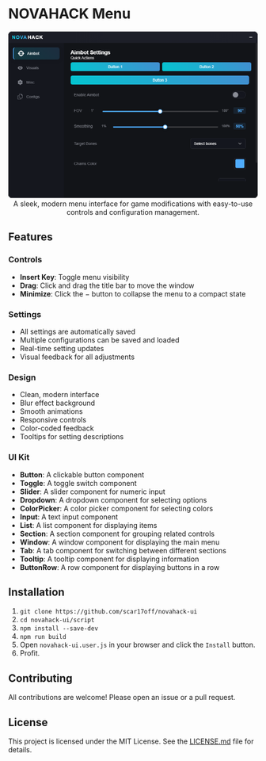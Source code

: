 # NOVAHACK Menu

<div align="center">
  <img src="UI.png" alt="UI">
  <br>
  A sleek, modern menu interface for game modifications with easy-to-use controls and configuration management.
</div>

## Features

### Controls
- **Insert Key**: Toggle menu visibility
- **Drag**: Click and drag the title bar to move the window
- **Minimize**: Click the − button to collapse the menu to a compact state

### Settings
- All settings are automatically saved
- Multiple configurations can be saved and loaded
- Real-time setting updates
- Visual feedback for all adjustments

### Design
- Clean, modern interface
- Blur effect background
- Smooth animations
- Responsive controls
- Color-coded feedback
- Tooltips for setting descriptions

### UI Kit
- **Button**: A clickable button component
- **Toggle**: A toggle switch component
- **Slider**: A slider component for numeric input
- **Dropdown**: A dropdown component for selecting options
- **ColorPicker**: A color picker component for selecting colors
- **Input**: A text input component
- **List**: A list component for displaying items
- **Section**: A section component for grouping related controls
- **Window**: A window component for displaying the main menu
- **Tab**: A tab component for switching between different sections
- **Tooltip**: A tooltip component for displaying information
- **ButtonRow**: A row component for displaying buttons in a row

## Installation

1. `git clone https://github.com/scar17off/novahack-ui`
2. `cd novahack-ui/script`
3. `npm install --save-dev`
4. `npm run build`
5. Open `novahack-ui.user.js` in your browser and click the `Install` button.
6. Profit.

## Contributing
All contributions are welcome! Please open an issue or a pull request.

## License
This project is licensed under the MIT License. See the [LICENSE.md](LICENSE.md) file for details.